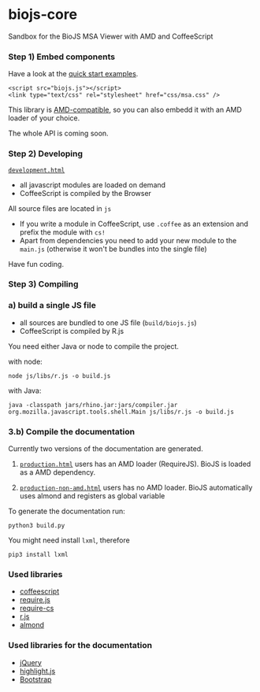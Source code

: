 biojs-core
==========

Sandbox for the BioJS MSA Viewer with AMD and CoffeeScript

### Step 1) Embed components

Have a look at the [quick start examples](#).

```
<script src="biojs.js"></script>
<link type="text/css" rel="stylesheet" href="css/msa.css" />
```

This library is [AMD-compatible](#), so you can also embedd it with an AMD loader of your choice.

The whole API is coming soon.

### Step 2) Developing 

[`development.html`](https://cdn.rawgit.com/greenify/biojs-msa-amd/master/development.html)

* all javascript modules are loaded on demand
* CoffeeScript is compiled by the Browser

All source files are located in `js`

* If you write a module in CoffeeScript, use `.coffee` as an extension and prefix the module with `cs!`
* Apart from dependencies you need to add your new module to the `main.js` (otherwise it won't be bundles into the single file)

Have fun coding.

### Step 3) Compiling


### a) build a single JS file

* all sources are bundled to one JS file (`build/biojs.js`)
* CoffeeScript is compiled by R.js

You need either Java or node to compile the project.

with node:
```
node js/libs/r.js -o build.js
```

with Java:
```
java -classpath jars/rhino.jar:jars/compiler.jar org.mozilla.javascript.tools.shell.Main js/libs/r.js -o build.js
```

### 3.b) Compile the documentation

Currently two versions of the documentation are generated.

1) [`production.html`](#)
users has an AMD loader (RequireJS). BioJS is loaded as a AMD dependency.
 
2) [`production-non-amd.html`](#)
users has no AMD loader. BioJS automatically uses almond and registers as global variable


To generate the documentation run:

```
python3 build.py
```

You might need install `lxml`, therefore
```
pip3 install lxml 
```

### Used libraries

* [coffeescript](https://github.com/jashkenas/coffee-script)
* [require.js](https://github.com/jrburke/requirejs)
* [require-cs](https://raw.githubusercontent.com/jrburke/require-cs/latest/cs.js)
* [r.js](https://github.com/jrburke/r.js/)
* [almond](https://github.com/jrburke/almond)

### Used libraries for the documentation

* [jQuery](https://jquery.com/)
* [highlight.js](http://highlightjs.org/)
* [Bootstrap](http://getbootstrap.com)
